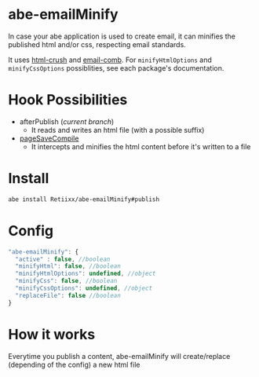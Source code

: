 # abe-emailMinify
In case your abe application is used to create email, it can minifies the published html and/or css, respecting email standards.

It uses [html-crush](https://www.npmjs.com/package/html-crush) and [email-comb](https://www.npmjs.com/package/email-comb).
For ```minifyHtmlOptions``` and ```minifyCssOptions``` possiblities, see each package's documentation.

# Hook Possibilities
- afterPublish (*current branch*)
  * It reads and writes an html file (with a possible suffix)
- [pageSaveCompile](/Retiixx/abe-emailMinify/tree/pageSaveCompile)
  * It intercepts and minifies the html content before it's written to a file

# Install

``` bash 
abe install Retiixx/abe-emailMinify#publish
```

# Config

``` javascript
"abe-emailMinify": {
  "active" : false, //boolean
  "minifyHtml": false, //boolean
  "minifyHtmlOptions": undefined, //object 
  "minifyCss": false, //boolean
  "minifyCssOptions": undefined, //object
  "replaceFile": false //boolean
}
```

# How it works

Everytime you publish a content, abe-emailMinify will create/replace (depending of the config) a new html file
